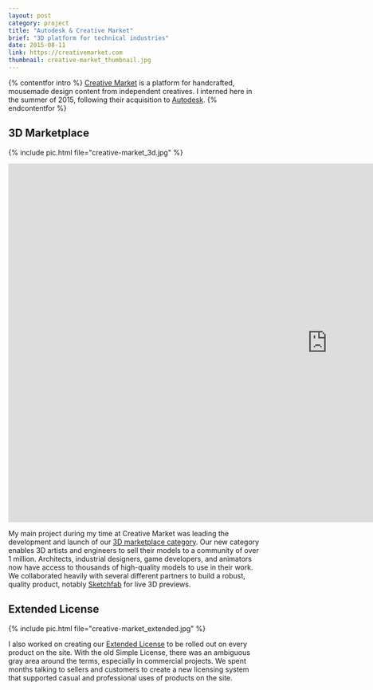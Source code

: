 ```yaml
---
layout: post
category: project
title: "Autodesk & Creative Market"
brief: "3D platform for technical industries"
date: 2015-08-11
link: https://creativemarket.com
thumbnail: creative-market_thumbnail.jpg
---
```


{% contentfor intro %}
<a href="https://creativemarket.com/">Creative Market</a> is a platform for handcrafted, mousemade design content from independent creatives. I interned here in the summer of 2015, following their acquisition to <a href="https://www.autodesk.com/">Autodesk</a>.
{% endcontentfor %}

## 3D Marketplace

{% include pic.html file="creative-market_3d.jpg" %}

<div class="embed-container">
    <div class="embed">
        <div class="sketchfab-embed-wrapper"><iframe width="1280" height="720" src="https://sketchfab.com/models/e97a63e5b3bc4f9ab1c15db496e1a193/embed" frameborder="0" allowvr allowfullscreen mozallowfullscreen="true" webkitallowfullscreen="true" onmousewheel=""></iframe>
        </div>
    </div>
</div>

My main project during my time at Creative Market was leading the development and launch of our <a href="https://creativemarket.com/3d">3D marketplace category</a>. Our new category enables 3D artists and engineers to sell their models to a community of over 1 million. Architects, industrial designers, game developers, and animators now have access to thousands of high-quality models to use in their work. We collaborated heavily with several different partners to build a robust, quality product, notably <a href="https://sketchfab.com/">Sketchfab</a> for live 3D previews.

## Extended License

{% include pic.html file="creative-market_extended.jpg" %}

I also worked on creating our <a href="https://creativemarket.com/licenses">Extended License</a> to be rolled out on every product on the site. With the old Simple License, there was an ambiguous gray area around the terms, especially in commercial projects. We spent months talking to sellers and customers to create a new licensing system that supported casual and professional uses of products on the site.
